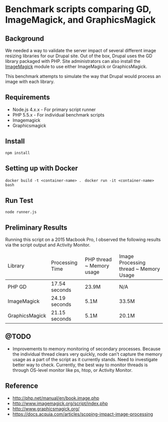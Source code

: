 # Benchmark scripts comparing GD, ImageMagick, and GraphicsMagick

## Background

We needed a way to validate the server impact of several different image resizing libraries for our Drupal site. Out of the box, Drupal uses the GD library packaged with PHP. Site administrators can also install the [ImageMagick](https://www.drupal.org/project/imagemagick) module to use either ImageMagick or GraphicsMagick.

This benchmark attempts to simulate the way that Drupal would process an image with each library.

## Requirements

- Node.js 4.x.x - For primary script runner
- PHP 5.5.x - For individual benchmark scripts
- Imagemagick
- Graphicsmagick

## Install

`npm install`

## Setting up with Docker
`docker build -t <container-name> . `
`docker run -it <container-name> bash`


## Run Test

`node runner.js`

## Preliminary Results

Running this script on a 2015 Macbook Pro, I observed the following results via the script output and Activity Monitor.

<table>
    <thead>
        <tr>
            <td>Library</td>
            <td>Processing Time</td>
            <td>PHP thread ~ Memory usage</td>
            <td>Image Processing thread ~ Memory Usage</td>
        </tr>
    </thead>
    <tbody>
        <tr>
            <td>PHP GD</td>
            <td>17.54 seconds</td>
            <td>23.9M</td>
            <td>N/A</td>
        </tr>
        <tr>
            <td>ImageMagick</td>
            <td>24.19 seconds</td>
            <td>5.1M</td>
            <td>33.5M</td>
        </tr>
        <tr>
            <td>GraphicsMagick</td>
            <td>21.15 seconds</td>
            <td>5.1M</td>
            <td>20.1M</td>
        </tr>
    </tbody>
</table>

## @TODO

- Improvements to memory monitoring of secondary processes. Because the individual thread clears very quickly, node can't capture the memory usage as a part of the script as it currently stands. Need to investigate better way to check. Currently, the best way to monitor threads is through OS-level monitor like ps, htop, or Activity Monitor.

## Reference
- http://php.net/manual/en/book.image.php
- http://www.imagemagick.org/script/index.php
- http://www.graphicsmagick.org/
- https://docs.acquia.com/articles/scoping-impact-image-processing
